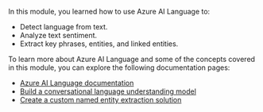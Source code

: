 
In this module, you learned how to use Azure AI Language to:

- Detect language from text.
- Analyze text sentiment.
- Extract key phrases, entities, and linked entities.

To learn more about Azure AI Language and some of the concepts covered in this module, you can explore the following documentation pages:

- [Azure AI Language documentation](/azure/ai-services/language-service/)
- [Build a conversational language understanding model](/training/modules/build-language-understanding-model/)
- [Create a custom named entity extraction solution](/training/modules/custom-name-entity-recognition/)

